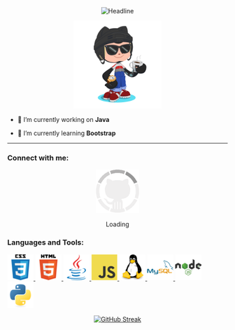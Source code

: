 <div align="center">
    <!-- Typing animation image -->
    <img 
        src="https://readme-typing-svg.herokuapp.com?color=%236FDA44&size=32&center=true&vCenter=true&width=600&height=50&lines=Hi+there+I'm+Niromi+%F0%9F%91%8B;" 
        alt="Headline" 
    />
</div>
<!--<h3 align="center">A passionate frontend developer from Sri Lanka</h3>-->
<p align="center">
   <div align=center>
        <img src="https://raw.githubusercontent.com/AhmedFathyDev/AhmedFathyDev/main/GitHub.png" alt="GitHub Octocat Drinking a Cup of Coffee" height="200">
    </div>
 <!-- <img src="https://github-readme-stats.vercel.app/api?username=NiromiKaumini&show_icons=true&theme=tokyonight" alt="Yasheena's GitHub stats" />-->
</p>

- 🔭 I’m currently working on **Java**

- 🌱 I’m currently learning **Bootstrap**
---
<h3 align="left">Connect with me:</h3>
<p align="left">
  <div align=center>
        <img src="https://raw.githubusercontent.com/AhmedFathyDev/AhmedFathyDev/main/GitHub.gif" alt="GitHub Octocat Logo" height="100">
        <p>Loading</p>
    </div>
</p>


<h3 align="left">Languages and Tools:</h3>

<p align="left"> <a href="https://www.w3schools.com/css/" target="_blank" rel="noreferrer"> <img src="https://raw.githubusercontent.com/devicons/devicon/master/icons/css3/css3-original-wordmark.svg"(https://github.com/tandpfun/skill-icons/blob/main/icons/CSS.svg) alt="css3" width="60" height="60"/> </a> <a href="https://www.w3.org/html/" target="_blank" rel="noreferrer"> <img src="https://raw.githubusercontent.com/devicons/devicon/master/icons/html5/html5-original-wordmark.svg" alt="html5" width="60" height="60"/> </a> <a href="https://www.java.com" target="_blank" rel="noreferrer"> <img src="https://raw.githubusercontent.com/devicons/devicon/master/icons/java/java-original.svg"(https://github.com/tandpfun/skill-icons/blob/main/icons/HTML.svg)(https://github.com/tandpfun/skill-icons/blob/main/icons/Java-Light.svg) alt="java" width="60" height="60"/> </a> <a href="https://developer.mozilla.org/en-US/docs/Web/JavaScript" target="_blank" rel="noreferrer"> <img src="https://raw.githubusercontent.com/devicons/devicon/master/icons/javascript/javascript-original.svg"(https://github.com/tandpfun/skill-icons/blob/main/icons/JavaScript.svg) alt="javascript" width="60" height="60"/> </a> <a href="https://www.linux.org/" target="_blank" rel="noreferrer"> <img src="https://raw.githubusercontent.com/devicons/devicon/master/icons/linux/linux-original.svg"(https://github.com/tandpfun/skill-icons/blob/main/icons/Linux-Light.svg) alt="linux" width="60" height="60"/> </a> <a href="https://www.mysql.com/" target="_blank" rel="noreferrer"> <img src="https://raw.githubusercontent.com/devicons/devicon/master/icons/mysql/mysql-original-wordmark.svg"(https://github.com/tandpfun/skill-icons/blob/main/icons/MySQL-Light.svg) alt="mysql" width="60" height="60"/> </a> <a href="https://nodejs.org" target="_blank" rel="noreferrer"> <img src="https://raw.githubusercontent.com/devicons/devicon/master/icons/nodejs/nodejs-original-wordmark.svg"(https://github.com/tandpfun/skill-icons/blob/main/icons/NodeJS-Light.svg) alt="nodejs" width="60" height="60"/> </a> <a href="https://www.python.org" target="_blank" rel="noreferrer"> <img src="https://raw.githubusercontent.com/devicons/devicon/master/icons/python/python-original.svg"(https://github.com/tandpfun/skill-icons/blob/main/icons/Python-Light.svg) alt="python" width="60" height="60"/> </a> </p>
<p align="center">
  <!--<img src="https://github-readme-streak-stats.herokuapp.com/?user=NiromiKaumini&theme=tokyonight" alt="Yasheena's GitHub Streak" />-->
    <a href="https://git.io/streak-stats"><img src="https://github-readme-streak-stats.herokuapp.com?user=niromikaumini&theme=radical&hide_border=true&hide_longest_streak=true" alt="GitHub Streak" /></a>
</p>
